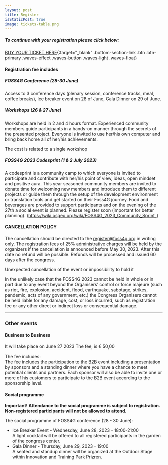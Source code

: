 ```yaml
---
layout: post
title: Register
isStaticPost: true
image: tickets-table.png
---
```


##### To continue with your registration please click below:

[BUY YOUR TICKET HERE](https://event.2023.foss4g.org/foss4g2023/){:target="\_blank" .bottom-section-link .btn .btn-primary .waves-effect .waves-button .waves-light .waves-float}


#### Registration fee includes


##### FOSS4G Conference (28-30 June)

Access to 3 conference days (plenary session, conference tracks, meal, coffee breaks), Ice breaker event on 28 of June, Gala Dinner on 29 of June.


##### Workshops (26 & 27 June)

Workshops are held in 2 and 4 hours format. Experienced community members guide participants in a hands-on manner through the secrets of the presented project. Everyone is invited to use her/his own computer and bring back home all of her/his achievements.

The cost is related to a single workshop


##### FOSS4G 2023 Codesprint (1 & 2 July 2023)

A codesprint is a community camp to which everyone is invited to participate and contribute with her/his point of view, ideas, open mindset and positive aura. This year seasoned community members are invited to donate time for welcoming new members and introduce them to different projects or guide them through the setup of the development environment or translation tools and get started on their Foss4G journey.
Food and beverages are provided to support participants and on the evening of the 27th a social event is planned.
Please register soon  (important for better planning). (https://wiki.osgeo.org/wiki/FOSS4G_2023_Community_Sprint_)


#### CANCELLATION POLICY

The cancellation should be directed to the <register@foss4g.org> in writing only. The registration fees of 25% administrative charges will be held by the organizers if the cancellation is announced before May 30, 2023. After this date no refund will be possible. Refunds will be processed and issued 60 days after the congress.

Unexpected cancellation of the event or impossibility to hold it

In the unlikely case that the FOSS4G 2023 cannot be held in whole or in part due to any event beyond the Organisers’ control or force majeure (such as riot, fire, explosion, accident, flood, earthquake, sabotage, strikes, pandemic, acts of any government, etc.) the Congress Organisers cannot be held liable for any damage, cost, or loss incurred, such as registration fee or any other direct or indirect loss or consequential damage.

---

### Other events

#### Business to Business

It will take place on June 27 2023
The fee, is € 50,00

The fee includes:  
The fee includes the participation to the B2B event including a presentation by sponsors and a standing dinner where you have a chance to meet potential clients and partners. Each sponsor will also be able to invite one or more of his customers to participate to the B2B event according to the sponsorship level.

#### Social programme

**Important! Attendance to the social programme is subject to registration. Non-registered participants will not be allowed to attend.**

The social programme of FOSS4G conference (28 - 30 June):

- Ice Breaker Event - Wednesday, June 28, 2023 - 18:00-21:00  
  A light cocktail will be offered to all registered participants in the garden of the congress center.
- Gala Dinner - Thursday, June 29, 2023 - 19:00  
  A seated and standup dinner will be organized at the Outdoor Stage within Innovation and Training Park Prizren.
